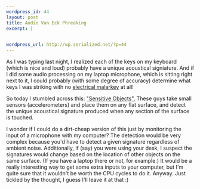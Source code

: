 ```yaml
--- 
wordpress_id: 44
layout: post
title: Audio Van Eck Phreaking
excerpt: |
  

wordpress_url: http://wp.serialized.net/?p=44
---
```

As I was typing last night, I realized each of the keys on my keyboard (which is nice and loud) probably have a unique acoustical signiature. And if I did some audio processing on my laptop microphone, which is sitting right next to it, I could probably (with some degree of accuracy) determine what keys I was striking with no <a href="http://en.wikipedia.org/wiki/TEMPEST">electrical malarkey</a> at all!

So today I stumbled across this: <a href="http://www.we-make-money-not-art.com/archives/004704.php">"Sensitive Objects".</a> These guys take small sensors (accelerometers) and place them on any flat surface, and detect the unique acoustical signature produced when any section of the surface is touched.

I wonder if I could do a dirt-cheap version of this just by monitoring the input of a microphone with my computer? The detection would be very complex because you'd have to detect a given signature regardless of ambient noise. Additionally, if (say) you were using your desk, I suspect the signatures would change based on the location of other objects on the same surface. (If you have a laptop there or not, for example.) It would be a really interesting way to get some extra inputs to your computer, but I'm quite sure that it wouldn't be worth the CPU cycles to do it. Anyway. Just tickled by the thought, I guess I'll leave it at that :)
